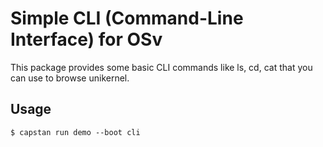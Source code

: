# Simple CLI (Command-Line Interface) for OSv
This package provides some basic CLI commands like ls, cd, cat
that you can use to browse unikernel.

## Usage
```
$ capstan run demo --boot cli
```
